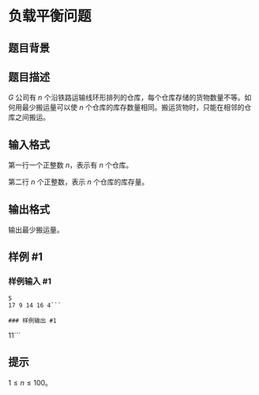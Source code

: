 # 负载平衡问题

## 题目背景



## 题目描述

$G$ 公司有 $n$ 个沿铁路运输线环形排列的仓库，每个仓库存储的货物数量不等。如何用最少搬运量可以使 $n$ 个仓库的库存数量相同。搬运货物时，只能在相邻的仓库之间搬运。


## 输入格式

第一行一个正整数 $n$，表示有 $n$ 个仓库。

第二行 $n$ 个正整数，表示 $n$ 个仓库的库存量。


## 输出格式

输出最少搬运量。


## 样例 #1

### 样例输入 #1
```
5
17 9 14 16 4```

### 样例输出 #1

```
11```

## 提示

$1 \leq n \leq 100$。

